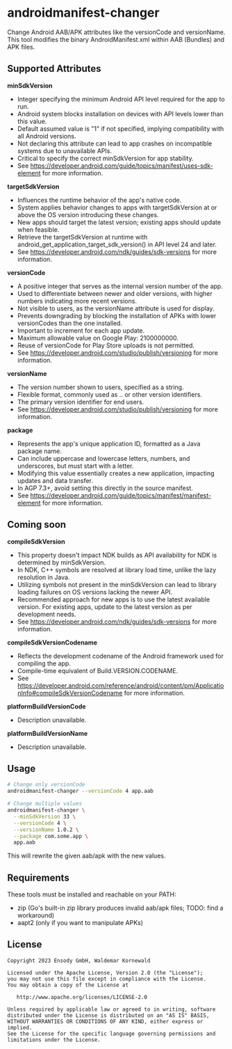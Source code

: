 # androidmanifest-changer

Change Android AAB/APK attributes like the versionCode and versionName. This tool modifies the binary AndroidManifest.xml within AAB (Bundles) and APK files.


## Supported Attributes

**minSdkVersion**
   - Integer specifying the minimum Android API level required for the app to run.
   - Android system blocks installation on devices with API levels lower than this value.
   - Default assumed value is "1" if not specified, implying compatibility with all Android versions.
   - Not declaring this attribute can lead to app crashes on incompatible systems due to unavailable APIs.
   - Critical to specify the correct minSdkVersion for app stability.
   - See https://developer.android.com/guide/topics/manifest/uses-sdk-element for more information.


**targetSdkVersion**
   - Influences the runtime behavior of the app's native code.
   - System applies behavior changes to apps with targetSdkVersion at or above the OS version introducing these changes.
   - New apps should target the latest version; existing apps should update when feasible.
   - Retrieve the targetSdkVersion at runtime with android_get_application_target_sdk_version() in API level 24 and later.
   - See https://developer.android.com/ndk/guides/sdk-versions for more information.


**versionCode**
   - A positive integer that serves as the internal version number of the app.
   - Used to differentiate between newer and older versions, with higher numbers indicating more recent versions.
   - Not visible to users, as the versionName attribute is used for display.
   - Prevents downgrading by blocking the installation of APKs with lower versionCodes than the one installed.
   - Important to increment for each app update.
   - Maximum allowable value on Google Play: 2100000000.
   - Reuse of versionCode for Play Store uploads is not permitted.
   - See https://developer.android.com/studio/publish/versioning for more information.


**versionName**
   - The version number shown to users, specified as a string.
   - Flexible format, commonly used as <major>.<minor>.<point> or other version identifiers.
   - The primary version identifier for end users.
   - See https://developer.android.com/studio/publish/versioning for more information.


**package**
   - Represents the app's unique application ID, formatted as a Java package name.
   - Can include uppercase and lowercase letters, numbers, and underscores, but must start with a letter.
   - Modifying this value essentially creates a new application, impacting updates and data transfer.
   - In AGP 7.3+, avoid setting this directly in the source manifest.
   - See https://developer.android.com/guide/topics/manifest/manifest-element for more information.


## Coming soon

**compileSdkVersion**
   - This property doesn't impact NDK builds as API availability for NDK is determined by minSdkVersion.
   - In NDK, C++ symbols are resolved at library load time, unlike the lazy resolution in Java.
   - Utilizing symbols not present in the minSdkVersion can lead to library loading failures on OS versions lacking the newer API.
   - Recommended approach for new apps is to use the latest available version. For existing apps, update to the latest version as per development needs.
   - See https://developer.android.com/ndk/guides/sdk-versions for more information.


**compileSdkVersionCodename**
   - Reflects the development codename of the Android framework used for compiling the app.
   - Compile-time equivalent of Build.VERSION.CODENAME.
   - See https://developer.android.com/reference/android/content/pm/ApplicationInfo#compileSdkVersionCodename for more information.


**platformBuildVersionCode**
   - Description unavailable.


**platformBuildVersionName**
   - Description unavailable.


## Usage

```bash
# Change only versionCode
androidmanifest-changer --versionCode 4 app.aab

# Change multiple values
androidmanifest-changer \
  --minSdkVersion 33 \
  --versionCode 4 \
  --versionName 1.0.2 \
  --package com.some.app \
  app.aab
```

This will rewrite the given aab/apk with the new values.


## Requirements

These tools must be installed and reachable on your PATH:

* zip (Go's built-in zip library produces invalid aab/apk files; TODO: find a workaround)
* aapt2 (only if you want to manipulate APKs)


## License

```
Copyright 2023 Ensody GmbH, Waldemar Kornewald

Licensed under the Apache License, Version 2.0 (the "License");
you may not use this file except in compliance with the License.
You may obtain a copy of the License at

   http://www.apache.org/licenses/LICENSE-2.0

Unless required by applicable law or agreed to in writing, software
distributed under the License is distributed on an "AS IS" BASIS,
WITHOUT WARRANTIES OR CONDITIONS OF ANY KIND, either express or implied.
See the License for the specific language governing permissions and
limitations under the License.
```
